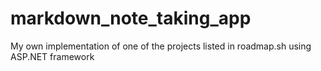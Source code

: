 # markdown_note_taking_app
My own implementation of one of the projects listed in roadmap.sh using ASP.NET framework
